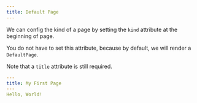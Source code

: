 ```yaml
---
title: Default Page
---
```


We can config the kind of a page
by setting the `kind` attribute at the beginning of page.

You do not have to set this attribute, because by default,
we will render a `DefaultPage`.

Note that a `title` attribute is still required.

```yaml
---
title: My First Page
---
Hello, World!
```
